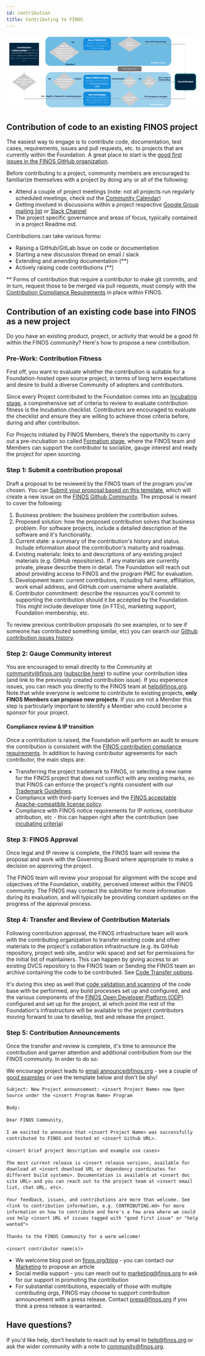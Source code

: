 ```yaml
---
id: contribution
title: Contributing to FINOS
---
```


![FINOS Contribution Process](finos-contribution-process.png)

## Contribution of code to an existing FINOS project

The easiest way to engage is to contribute code, documentation, test cases, requirements, issues and pull requests, etc. to projects that are currently within the Foundation. A great place to start is the [good first issues in the FINOS GitHub organization](https://github.com/search?q=org%3Afinos+is%3Aopen+label%3A%22good+first+issue%22&unscoped_q=is%3Aopen+label%3A%22good+first+issue%22).

Before contributing to a project, community members are encouraged to familiarize themselves with a project by doing any or all of the following:

- Attend a couple of project meetings (note: not all projects run regularly scheduled meetings, check out the [Community Calendar](https://calendar.google.com/calendar/ical/finos.org_fac8mo1rfc6ehscg0d80fi8jig%40group.calendar.google.com/public/basic.ics))
- Getting involved in discussions within a project respective [Google Group mailing list](https://groups.google.com/a/finos.org/) or [Slack Channel](https://finos-lf.slack.com/)
- The project specific governance and areas of focus, typically contained in a project Readme.md.

Contributions can take various forms:

- Raising a GitHub/GitLab Issue on code or documentation
- Starting a new discussion thread on email / slack
- Extending and amending documentation (**)
- Actively raising code contributions (**)

** Forms of contribution that require a contributor to make git commits, and in turn, request those to be merged via pull requests, must comply with the [Contribution Compliance Requirements](Contribution-Compliance-Requirements.md) in place within FINOS.

## Contribution of an existing code base into FINOS as a new project

Do you have an existing product, project, or activity that would be a good fit within the FINOS community? Here's how to propose a new contribution.

### Pre-Work: Contribution Fitness
First off, you want to evaluate whether the contribution is suitable for a Foundation-hosted open source project, in terms of long term expectations and desire to build a diverse Community of adopters and contributors. 

Since every Project contributed to the Foundation comes into an [Incubating stage](https://github.com/finos/community/blob/master/governance/Software-Projects/Project-Lifecycle.md), a comprehensive set of criteria to review to evaluate contribution fitness is the Incubation checklist.  Contributors are encouraged to evaluate the checklist and ensure they are willing to achieve those criteria before, during and after contribution.

For Projects initiated by FINOS Members, there’s the opportunity to carry out a pre-incubation so called [Formation stage](https://github.com/finos/community/blob/master/governance/Software-Projects/Project-Lifecycle.md), where the FINOS team and Members can support the contributor to socialize, gauge interest and ready the project for open sourcing.


### Step 1: Submit a contribution proposal
Draft a proposal to be reviewed by the FINOS team of the program you've chosen. You can [Submit your proposal based on this template](https://github.com/finos/community/issues/new?assignees=aitana16%2C+maoo&labels=contribution&template=Software-Project-Contribution.md&title=Software+Project+Contribution+and+Onboarding), which will create a new issue on the [FINOS Github Community](https://github.com/finos/community). The proposal is meant to cover the following:

1. Business problem: the business problem the contribution solves.
2. Proposed solution: how the proposed contribution solves that business problem. For software projects, include a detailed description of the software and it's functionality.
3. Current state: a summary of the contribution's history and status. Include information about the contribution's maturity and roadmap.
4. Existing materials: links to and descriptions of any existing project materials (e.g. GitHub repositories). If any materials are currently private, please describe them in detail. The Foundation will reach out about providing access to FINOS and the program PMC for evaluation.
5. Development team: current contributors, including full name, affiliation, work email address, and GitHub.com username where available.
6. Contributor commitment: describe the resources you'll commit to supporting the contribution should it be accepted by the Foundation. This might include developer time (in FTEs), marketing support, Foundation membership, etc.

To review previous contribution proposals (to see examples, or to see if someone has contributed something similar, etc) you can search our [Github contribution issues history](https://github.com/finos/community/issues?q=is%3Aissue+label%3Acontribution+). 

### Step 2: Gauge Community interest 
You are encouraged to email directly to the Community at [community@finos.org](mailto:community@finos.org) ([subscribe here](mailto:community+subscribe@finos.org)) to outline your contribution idea (and link to the previously created contribution issue). If you experience issues, you can reach you directly to the FINOS team at [help@finos.org](mailto:help@finos.org). Note that while everyone is welcome to contribute to existing projects, **only FINOS Members can propose new projects**. If you are not a Member this step is particularly important to identify a Member who could become a sponsor for your project.

#### Compliance review & IP transition
Once a contribution is raised, the Foundation will perform an audit to ensure the contribution is consistent with the [FINOS contribution compliance requirements](Contribution-Compliance-Requirements.md). In addition to having contributor agreements for each contributor, the main steps are:

- Transferring the project trademark to FINOS, or selecting a new name for the FINOS project that does not conflict with any existing marks, so that FINOS can enforce the project's rights consistent with our [Trademark Guidelines](../Trademark-Guidelines.pdf).
- Compliance with third-party licenses and the [FINOS acceptable Apache-compatible license policy](License-categories.md).
- Compliance with FINOS notice requirements for IP notices, contributor attribution, etc - this can happen right after the contribution (see [incubating criteria](https://github.com/finos/community/blob/master/governance/Software-Projects/Project-Lifecycle.md))

### Step 3: FINOS Approval
Once legal and IP review is complete, the FINOS team will review the proposal and work with the Governing Board where appropriate to make a decision on approving the project. 

The FINOS team will review your proposal for alignment with the scope and objectives of the Foundation, viability, perceived interest within the FINOS community. The FINOS may contact the submitter for more information during its evaluation, and will typically be providing constant updates on the progress of the approval process.

### Step 4: Transfer and Review of Contribution Materials
Following contribution approval, the FINOS infrastructure team will work with the contributing organization to transfer existing code and other materials to the project's collaboration infrastructure (e.g. its GitHub repository, project web site, and/or wiki space) and set for permissions for the initial list of maintainers. This can happen by giving access to an existing DVCS repository to the FINOS team or Sending the FINOS team an archive containing the code to be contributed. See [Code Transfer options](Code-Transfer-Options.md).

It's during this step as well that [code validation and scanning](https://odp.finos.org/docs/development-infrastructure/code-validation/intro) of the code base with be performed, any build processes set up and configured, and the various components of the [FINOS Open Developer Platform (ODP)](https://odp.finos.org) configured and set up for the project, at which point the rest of the Foundation's infrastructure will be available to the project contributors moving forward to use to develop, test and release the project.

### Step 5: Contribution Announcements
Once the transfer and review is complete, it's time to announce the contribution and garner attention and additional contribution from our the FINOS community. In order to do so:

We encourage project leads to [email announce@finos.org](mailto:announce@finos.org) - see a couple of [good examples](https://groups.google.com/a/finos.org/forum/#!topic/announce/2LoANL9lzB0) or use the template below and don't be shy!

```
Subject: New Project announcement: <insert Project Name> now Open Source under the <insert Program Name> Program
 
Body:
 
Dear FINOS Community,
 
I am excited to announce that <insert Project Name> was successfully contributed to FINOS and hosted at <insert Github URL>.
 
<insert brief project description and example use cases>
 
The most current release is <insert release version>, available for download at <insert download URL or dependency coordinates for different build systems>. Documentation is available at <insert doc site URL> and you can reach out to the project team at <insert email list, chat URL, etc>.
 
Your feedback, issues, and contributions are more than welcome. See <link to contribution information, e.g. CONTRIBUTING.md> for more information on how to contribute and here's a few area where we could use help <insert URL of issues tagged with "good first issue" or "help wanted">
 
Thanks to the FINOS Community for a warm welcome!
 
<insert contributor name(s)>
```

- We welcome blog post on [finos.org/blog](https://www.finos.org/blog) - you can contact our [Marketing](mailto:marketing@finos.org) to propose an article
- Social media support - you can reach out to [marketing@finos.org](mailto:marketing@finos.org) to ask for our support in promoting the contribution
- For substantial contributions, especially of those with multiple contributing orgs, FINOS may choose to support contribution announcement with a press release. Contact [press@finos.org](mailto:press@finos.org) if you think a press release is warranted. 

## Have questions?
If you'd like help, don't hesitate to reach out by email to [help@finos.org](mailto:help@finos.org) or ask the wider community with a note to [community@finos.org](mailto:community@finos.org).
